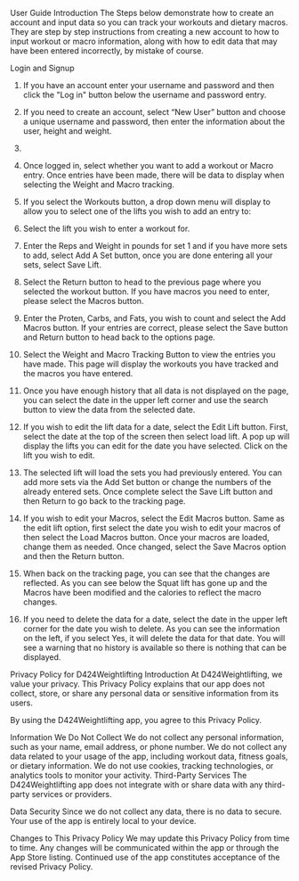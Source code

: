 User Guide
Introduction
The Steps below demonstrate how to create an account and input data so you can track your workouts and dietary macros. They are step by step instructions from creating a new account to how to input workout or macro information, along with how to edit data that may have been entered incorrectly, by mistake of course.

Login and Signup 
1.	If you have an account enter your username and password and then click the "Log in" button below the username and password entry.
 

2.	If you need to create an account, select “New User” button and choose a unique username and password, then enter the information about the user, height and weight.
3.	 
1.	Once logged in, select whether you want to add a workout or Macro entry. Once entries have been made, there will be data to display when selecting the Weight and Macro tracking. 
 
2.	If you select the Workouts button, a drop down menu will display to allow you to select one of the lifts you wish to add an entry to:
 
3.	Select the lift you wish to enter a workout for.
4.	Enter the Reps and Weight in pounds for set 1 and if you have more sets to add, select Add A Set button, once you are done entering all your sets, select Save Lift.
 
5.	Select the Return button to head to the previous page where you selected the workout button. If you have macros you need to enter, please select the Macros button.
6.	Enter the Proten, Carbs, and Fats, you wish to count and select the Add Macros button. If your entries are correct, please select the Save button and Return button to head back to the options page.
 
7.	Select the Weight and Macro Tracking Button to view the entries you have made. This page will display the workouts you have tracked and the macros you have entered. 
 
8.	Once you have enough history that all data is not displayed on the page, you can select the date in the upper left corner and use the search button to view the data from the selected date.
 
9.	If you wish to edit the lift data for a date, select the Edit Lift button. First, select the date at the top of the screen then select load lift. A pop up will display the lifts you can edit for the date you have selected. Click on the lift you wish to edit.
 
10.	The selected lift will load the sets you had previously entered. You can add more sets via the Add Set button or change the numbers of the already entered sets. Once complete select the Save Lift button and then Return to go back to the tracking page.
 
11.	If you wish to edit your Macros, select the Edit Macros button. Same as the edit lift option, first select the date you wish to edit your macros of then select the Load Macros button. Once your macros are loaded, change them as needed. Once changed, select the Save Macros option and then the Return button.
 

12.	When back on the tracking page, you can see that the changes are reflected. As you can see below the Squat lift has gone up and the Macros have been modified and the calories to reflect the macro changes.
   
13.	If you need to delete the data for a date, select the date in the upper left corner for the date you wish to delete. As you can see the information on the left, if you select Yes, it will delete the data for that date. You will see a warning that no history is available so there is nothing that can be displayed.


Privacy Policy for D424Weightlifting
Introduction
At D424Weightlifting, we value your privacy. This Privacy Policy explains that our app does not collect, store, or share any personal data or sensitive information from its users.

By using the D424Weightlifting app, you agree to this Privacy Policy.

Information We Do Not Collect
We do not collect any personal information, such as your name, email address, or phone number.
We do not collect any data related to your usage of the app, including workout data, fitness goals, or dietary information.
We do not use cookies, tracking technologies, or analytics tools to monitor your activity.
Third-Party Services
The D424Weightlifting app does not integrate with or share data with any third-party services or providers.

Data Security
Since we do not collect any data, there is no data to secure. Your use of the app is entirely local to your device.

Changes to This Privacy Policy
We may update this Privacy Policy from time to time. Any changes will be communicated within the app or through the App Store listing. Continued use of the app constitutes acceptance of the revised Privacy Policy.

